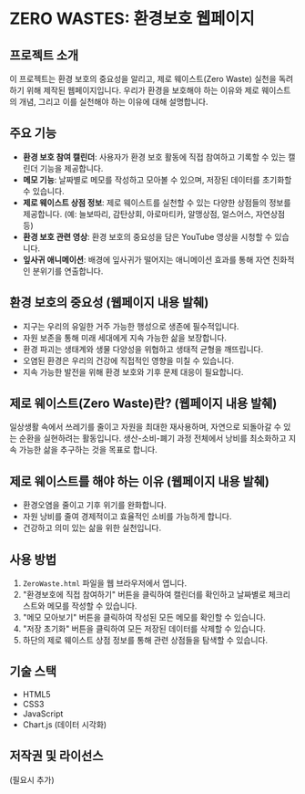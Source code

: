 # ZERO WASTES: 환경보호 웹페이지

## 프로젝트 소개

이 프로젝트는 환경 보호의 중요성을 알리고, 제로 웨이스트(Zero Waste) 실천을 독려하기 위해 제작된 웹페이지입니다. 우리가 환경을 보호해야 하는 이유와 제로 웨이스트의 개념, 그리고 이를 실천해야 하는 이유에 대해 설명합니다.

## 주요 기능

*   **환경 보호 참여 캘린더**: 사용자가 환경 보호 활동에 직접 참여하고 기록할 수 있는 캘린더 기능을 제공합니다.
*   **메모 기능**: 날짜별로 메모를 작성하고 모아볼 수 있으며, 저장된 데이터를 초기화할 수 있습니다.
*   **제로 웨이스트 상점 정보**: 제로 웨이스트를 실천할 수 있는 다양한 상점들의 정보를 제공합니다. (예: 늘보따리, 감탄상회, 아로마티카, 알맹상점, 얼스어스, 자연상점 등)
*   **환경 보호 관련 영상**: 환경 보호의 중요성을 담은 YouTube 영상을 시청할 수 있습니다.
*   **잎사귀 애니메이션**: 배경에 잎사귀가 떨어지는 애니메이션 효과를 통해 자연 친화적인 분위기를 연출합니다.

## 환경 보호의 중요성 (웹페이지 내용 발췌)

*   지구는 우리의 유일한 거주 가능한 행성으로 생존에 필수적입니다.
*   자원 보존을 통해 미래 세대에게 지속 가능한 삶을 보장합니다.
*   환경 파괴는 생태계와 생물 다양성을 위협하고 생태적 균형을 깨뜨립니다.
*   오염된 환경은 우리의 건강에 직접적인 영향을 미칠 수 있습니다.
*   지속 가능한 발전을 위해 환경 보호와 기후 문제 대응이 필요합니다.

## 제로 웨이스트(Zero Waste)란? (웹페이지 내용 발췌)

일상생활 속에서 쓰레기를 줄이고 자원을 최대한 재사용하며, 자연으로 되돌아갈 수 있는 순환을 실현하려는 활동입니다. 생산-소비-폐기 과정 전체에서 낭비를 최소화하고 지속 가능한 삶을 추구하는 것을 목표로 합니다.

## 제로 웨이스트를 해야 하는 이유 (웹페이지 내용 발췌)

*   환경오염을 줄이고 기후 위기를 완화합니다.
*   자원 낭비를 줄여 경제적이고 효율적인 소비를 가능하게 합니다.
*   건강하고 의미 있는 삶을 위한 실천입니다.

## 사용 방법

1.  `ZeroWaste.html` 파일을 웹 브라우저에서 엽니다.
2.  "환경보호에 직접 참여하기" 버튼을 클릭하여 캘린더를 확인하고 날짜별로 체크리스트와 메모를 작성할 수 있습니다.
3.  "메모 모아보기" 버튼을 클릭하여 작성된 모든 메모를 확인할 수 있습니다.
4.  "저장 초기화" 버튼을 클릭하여 모든 저장된 데이터를 삭제할 수 있습니다.
5.  하단의 제로 웨이스트 상점 정보를 통해 관련 상점들을 탐색할 수 있습니다.

## 기술 스택

*   HTML5
*   CSS3
*   JavaScript
*   Chart.js (데이터 시각화)

## 저작권 및 라이선스

(필요시 추가)
